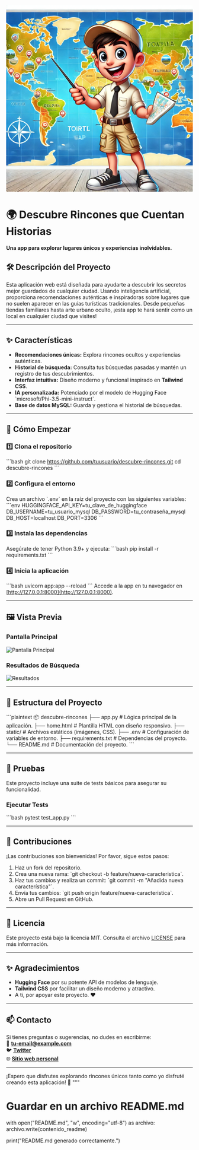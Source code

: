 ![imagen_guia](images/readme_image.png)
# 🌍 **Descubre Rincones que Cuentan Historias**  
**Una app para explorar lugares únicos y experiencias inolvidables.**

## 🛠️ **Descripción del Proyecto**  
Esta aplicación web está diseñada para ayudarte a descubrir los secretos mejor guardados de cualquier ciudad. Usando inteligencia artificial, proporciona recomendaciones auténticas e inspiradoras sobre lugares que no suelen aparecer en las guías turísticas tradicionales. Desde pequeñas tiendas familiares hasta arte urbano oculto, ¡esta app te hará sentir como un local en cualquier ciudad que visites!  

---

## ✨ **Características**
- **Recomendaciones únicas:** Explora rincones ocultos y experiencias auténticas.
- **Historial de búsqueda:** Consulta tus búsquedas pasadas y mantén un registro de tus descubrimientos.
- **Interfaz intuitiva:** Diseño moderno y funcional inspirado en **Tailwind CSS**.
- **IA personalizada:** Potenciado por el modelo de Hugging Face \`microsoft/Phi-3.5-mini-instruct\`.
- **Base de datos MySQL:** Guarda y gestiona el historial de búsquedas.

---

## 🚀 **Cómo Empezar**

### 1️⃣ **Clona el repositorio**
\`\`\`bash
git clone https://github.com/tuusuario/descubre-rincones.git
cd descubre-rincones
\`\`\`

### 2️⃣ **Configura el entorno**
Crea un archivo \`.env\` en la raíz del proyecto con las siguientes variables:
\`\`\`env
HUGGINGFACE_API_KEY=tu_clave_de_huggingface
DB_USERNAME=tu_usuario_mysql
DB_PASSWORD=tu_contraseña_mysql
DB_HOST=localhost
DB_PORT=3306
\`\`\`

### 3️⃣ **Instala las dependencias**
Asegúrate de tener Python 3.9+ y ejecuta:
\`\`\`bash
pip install -r requirements.txt
\`\`\`

### 4️⃣ **Inicia la aplicación**
\`\`\`bash
uvicorn app:app --reload
\`\`\`
Accede a la app en tu navegador en [http://127.0.0.1:8000](http://127.0.0.1:8000).

---

## 🖼️ **Vista Previa**

### **Pantalla Principal**
![Pantalla Principal](https://via.placeholder.com/800x400.png?text=Captura+de+Pantalla+1)

### **Resultados de Búsqueda**
![Resultados](https://via.placeholder.com/800x400.png?text=Captura+de+Pantalla+2)

---

## 📂 **Estructura del Proyecto**

\`\`\`plaintext
📦 descubre-rincones
├── app.py               # Lógica principal de la aplicación.
├── home.html            # Plantilla HTML con diseño responsivo.
├── static/              # Archivos estáticos (imágenes, CSS).
├── .env                 # Configuración de variables de entorno.
├── requirements.txt     # Dependencias del proyecto.
└── README.md            # Documentación del proyecto.
\`\`\`

---

## 🧪 **Pruebas**
Este proyecto incluye una suite de tests básicos para asegurar su funcionalidad.  

### **Ejecutar Tests**
\`\`\`bash
pytest test_app.py
\`\`\`

---

## 🤝 **Contribuciones**
¡Las contribuciones son bienvenidas! Por favor, sigue estos pasos:  
1. Haz un fork del repositorio.  
2. Crea una nueva rama: \`git checkout -b feature/nueva-caracteristica\`.  
3. Haz tus cambios y realiza un commit: \`git commit -m "Añadida nueva característica"\`.  
4. Envía tus cambios: \`git push origin feature/nueva-caracteristica\`.  
5. Abre un Pull Request en GitHub.  

---

## 📄 **Licencia**
Este proyecto está bajo la licencia MIT. Consulta el archivo [LICENSE](LICENSE) para más información.

---

## ✨ **Agradecimientos**
- **Hugging Face** por su potente API de modelos de lenguaje.
- **Tailwind CSS** por facilitar un diseño moderno y atractivo.
- A ti, por apoyar este proyecto. ❤️

---

## 📫 **Contacto**
Si tienes preguntas o sugerencias, no dudes en escribirme:  
📧 **[tu-email@example.com](mailto:tu-email@example.com)**  
🐦 **[Twitter](https://twitter.com/tuusuario)**  
🌐 **[Sitio web personal](https://tusitio.com)**

--- 

¡Espero que disfrutes explorando rincones únicos tanto como yo disfruté creando esta aplicación! 🌟
"""

# Guardar en un archivo README.md
with open("README.md", "w", encoding="utf-8") as archivo:
    archivo.write(contenido_readme)

print("README.md generado correctamente.")
